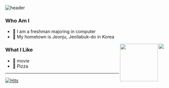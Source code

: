 

![header](https://capsule-render.vercel.app/api?type=Waving&color=e0cb6e&height=200&section=header&text=Developer&fontSize=50)

<!--
**0min0422/0min0422** is a ✨ _special_ ✨ repository because its `README.md` (this file) appears on your GitHub profile.

Here are some ideas to get you started:

-->

### Who Am I

- 🥇 I am a freshman majoring in computer
- 🚅 My hometown is Jeonju, Jeollabuk-do in Korea
<img align='right' src="http://mazassumnida.wtf/api/v2/generate_badge?boj=wnwn8829">

<img align='right' src="https://github-readme-stats.vercel.app/api?username=0min0422" height="120">



### What I Like

- 🔵 movie
- 🍕 Pizza

------
[![Hits](https://hits.seeyoufarm.com/api/count/incr/badge.svg?url=https%3A%2F%2Fgithub.com%2F0min0422%2Fhit-counter&count_bg=%23E3900B&title_bg=%23D59797&icon=&icon_color=%23E7E7E7&title=hit&edge_flat=false)](https://hits.seeyoufarm.com)
